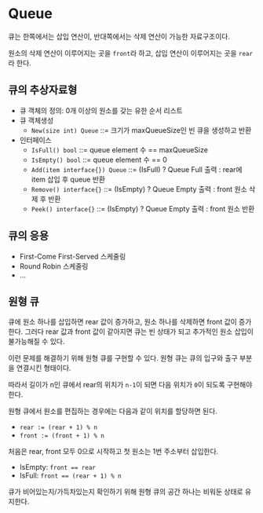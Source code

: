 # Queue

큐는 한쪽에서는 삽입 연산이, 반대쪽에서는 삭제 연산이 가능한 자료구조이다.

원소의 삭제 연산이 이루어지는 곳을 `front`라 하고, 삽입 연산이 이루어지는 곳을 `rear`라 한다.

## 큐의 추상자료형

- 큐 객체의 정의: 0개 이상의 원소를 갖는 유한 순서 리스트
- 큐 객체생성
  - `New(size int) Queue` ::= 크기가 maxQueueSize인 빈 큐을 생성하고 반환
- 인터페이스
  - `IsFull() bool` ::= queue element 수 == maxQueueSize
  - `IsEmpty() bool` ::= queue element 수 == 0
  - `Add(item interface{}) Queue` ::= (IsFull) ? Queue Full 출력 : rear에 item 삽입 후 queue 반환
  - `Remove() interface{}` ::= (IsEmpty) ? Queue Empty 출력 : front 원소 삭제 후 반환
  - `Peek() interface{}` ::= (IsEmpty) ? Queue Empty 출력 : front 원소 반환

## 큐의 응용

- First-Come First-Served 스케줄링
- Round Robin 스케줄링
- ...

## 원형 큐

큐에 원소 하나를 삽입하면 rear 값이 증가하고, 원소 하나를 삭제하면 front 값이 증가한다.
그러다 rear 값과 front 값이 같아지면 큐는 빈 상태가 되고 추가적인 원소 삽입이 불가능해질 수 있다.

이런 문제를 해결하기 위해 원형 큐를 구현할 수 있다.
원형 큐는 큐의 입구와 출구 부분을 연결시킨 형태이다.

따라서 길이가 n인 큐에서 rear의 위치가 `n-1`이 되면 다음 위치가 `0`이 되도록 구현해야 한다.

원형 큐에서 원소를 편집하는 경우에는 다음과 같이 위치를 할당하면 된다.

- `rear := (rear + 1) % n`
- `front := (front + 1) % n`

처음은 rear, front 모두 0으로 시작하고 첫 원소는 1번 주소부터 삽입한다.

- IsEmpty: `front == rear`
- IsFull: `front == (rear + 1) % n`

큐가 비어있는지/가득차있는지 확인하기 위해 원형 큐의 공간 하나는 비워둔 상태로 유지한다.
